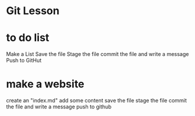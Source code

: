 # Git Lesson

# to do list

Make a List
Save the file
Stage the file
commit the file and write a message
Push to GitHut

# make a website
create an "index.md"
add some content
save the file
stage the file
commit the file and write a message
push to github